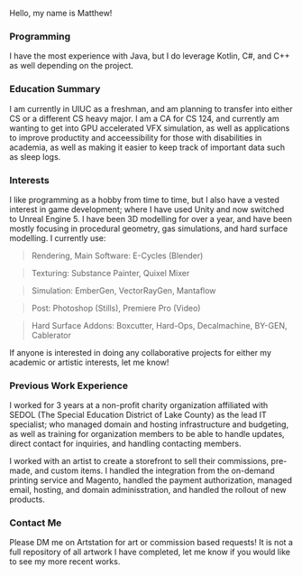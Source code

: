 Hello, my name is Matthew!

### Programming

I have the most experience with Java, but I do leverage Kotlin, C#, and C++ as well depending on the project.

### Education Summary

I am currently in UIUC as a freshman, and am planning to transfer into either CS or a different CS heavy major. I am a CA for CS 124, and currently am wanting to get into GPU accelerated VFX simulation, as well as applications to improve productity and acceessibility for those with disabilities in academia, as well as making it easier to keep track of important data such as sleep logs.

### Interests

I like programming as a hobby from time to time, but I also have a vested interest in game development; where I have used Unity and now switched to Unreal Engine 5. I have been 3D modelling for over a year, and have been mostly focusing in procedural geometry, gas simulations, and hard surface modelling. I currently use:

>Rendering, Main Software: E-Cycles (Blender)

>Texturing: Substance Painter, Quixel Mixer

>Simulation: EmberGen, VectorRayGen, Mantaflow

>Post: Photoshop (Stills), Premiere Pro (Video)

>Hard Surface Addons: Boxcutter, Hard-Ops, Decalmachine, BY-GEN, Cablerator

If anyone is interested in doing any collaborative projects for either my academic or artistic interests, let me know!

### Previous Work Experience

I worked for 3 years at a non-profit charity organization affiliated with SEDOL (The Special Education District of Lake County) as the lead IT specialist; who managed domain and hosting infrastructure and budgeting, as well as training for organization members to be able to handle updates, direct contact for inquiries, and handling contacting members.

I worked with an artist to create a storefront to sell their commissions, pre-made, and custom items. I handled the integration from the on-demand printing service and Magento, handled the payment authorization, managed email, hosting, and domain adminisstration, and handled the rollout of new products.

### Contact Me

Please DM me on Artstation for art or commission based requests! It is not a full repository of all artwork I have completed, let me know if you would like to see my more recent works.
